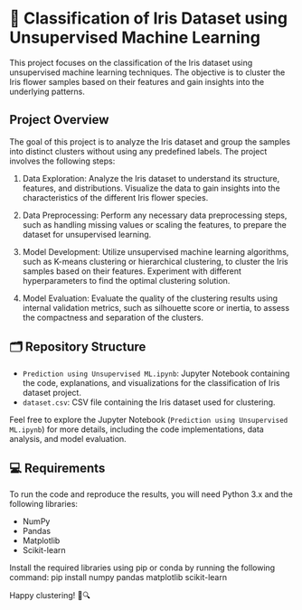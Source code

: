 # 🌼 Classification of Iris Dataset using Unsupervised Machine Learning

This project focuses on the classification of the Iris dataset using unsupervised machine learning techniques. The objective is to cluster the Iris flower samples based on their features and gain insights into the underlying patterns.

## Project Overview

The goal of this project is to analyze the Iris dataset and group the samples into distinct clusters without using any predefined labels. The project involves the following steps:

1. Data Exploration: Analyze the Iris dataset to understand its structure, features, and distributions. Visualize the data to gain insights into the characteristics of the different Iris flower species.

2. Data Preprocessing: Perform any necessary data preprocessing steps, such as handling missing values or scaling the features, to prepare the dataset for unsupervised learning.

3. Model Development: Utilize unsupervised machine learning algorithms, such as K-means clustering or hierarchical clustering, to cluster the Iris samples based on their features. Experiment with different hyperparameters to find the optimal clustering solution.

4. Model Evaluation: Evaluate the quality of the clustering results using internal validation metrics, such as silhouette score or inertia, to assess the compactness and separation of the clusters.

## 🗂️ Repository Structure

- `Prediction using Unsupervised ML.ipynb`: Jupyter Notebook containing the code, explanations, and visualizations for the classification of Iris dataset project.
- `dataset.csv`: CSV file containing the Iris dataset used for clustering.

Feel free to explore the Jupyter Notebook (`Prediction using Unsupervised ML.ipynb`) for more details, including the code implementations, data analysis, and model evaluation.

## 💻 Requirements

To run the code and reproduce the results, you will need Python 3.x and the following libraries:
- NumPy
- Pandas
- Matplotlib
- Scikit-learn

Install the required libraries using pip or conda by running the following command:
pip install numpy pandas matplotlib scikit-learn

Happy clustering! 🌺🔍
